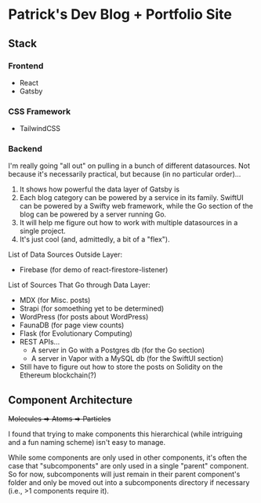# Patrick's Dev Blog + Portfolio Site

## Stack

### Frontend

- React
- Gatsby

### CSS Framework

- TailwindCSS

### Backend

I'm really going "all out" on pulling in a bunch of different datasources. Not because it's necessarily practical, but because (in no particular order)...

1. It shows how powerful the data layer of Gatsby is
2. Each blog category can be powered by a service in its family. SwiftUI can be powered by a Swifty web framework, while the Go section of the blog can be powered by a server running Go.
3. It will help me figure out how to work with multiple datasources in a single project.
4. It's just cool (and, admittedly, a bit of a "flex").

List of Data Sources Outside Layer:

- Firebase (for demo of react-firestore-listener)

List of Sources That Go through Data Layer:

- MDX (for Misc. posts)
- Strapi (for somoething yet to be determined)
- WordPress (for posts about WordPress)
- FaunaDB (for page view counts)
- Flask (for Evolutionary Computing)
- REST APIs...
  - A server in Go with a Postgres db (for the Go section)
  - A server in Vapor with a MySQL db (for the SwiftUI section)
- Still have to figure out how to store the posts on Solidity on the Ethereum blockchain(?)

## Component Architecture

~~Molecules => Atoms => Particles~~

I found that trying to make components this hierarchical (while intriguing and a fun naming scheme) isn't easy to manage.

While some components are only used in other components, it's often the case that "subcomponents" are only used in a single "parent" component. So for now, subcomponents will just remain in their parent component's folder and only be moved out into a subcomponents directory if necessary (i.e., >1 components require it).
